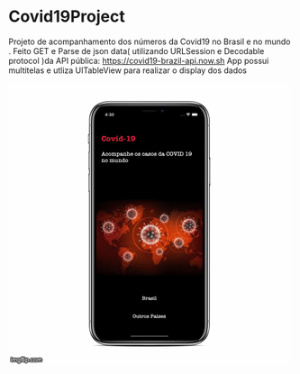 # Covid19Project
Projeto de acompanhamento dos números da Covid19 no Brasil e no mundo .
Feito GET e Parse de json data( utilizando URLSession e Decodable protocol )da API pública: https://covid19-brazil-api.now.sh
App possui multitelas e utliza UITableView para realizar o display dos dados

![Alt text](4h7rlk.gif?raw=true "Title")
